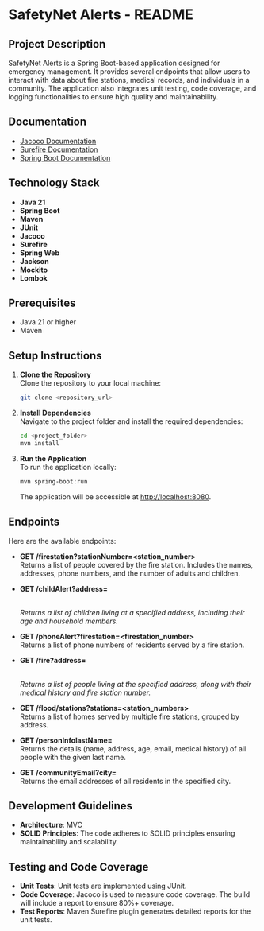 # SafetyNet Alerts - README

## Project Description

SafetyNet Alerts is a Spring Boot-based application designed for emergency management. It provides several endpoints that allow users to interact with data about fire stations, medical records, and individuals in a community. The application also integrates unit testing, code coverage, and logging functionalities to ensure high quality and maintainability.

## Documentation

- [Jacoco Documentation](https://GuillBuj.github.io/SafetyNetAlerts/jacoco/)
- [Surefire Documentation](https://GuillBuj.github.io/SafetyNetAlerts/surefire/)
- [Spring Boot Documentation](https://GuillBuj.github.io/SafetyNetAlerts/apidocs/)


## Technology Stack

- **Java 21**
- **Spring Boot**
- **Maven** 
- **JUnit** 
- **Jacoco**
- **Surefire** 
- **Spring Web** 
- **Jackson** 
- **Mockito** 
- **Lombok**

## Prerequisites

- Java 21 or higher
- Maven

## Setup Instructions

1. **Clone the Repository**  
   Clone the repository to your local machine:
   ```bash
   git clone <repository_url>
   ```

2. **Install Dependencies**  
   Navigate to the project folder and install the required dependencies:
   ```bash
   cd <project_folder>
   mvn install
   ```

3. **Run the Application**  
   To run the application locally:
   ```bash
   mvn spring-boot:run
   ```

   The application will be accessible at [http://localhost:8080](/endpoint).

## Endpoints

Here are the available endpoints:

- **GET /firestation?stationNumber=<station_number>**  
  Returns a list of people covered by the fire station. Includes the names, addresses, phone numbers, and the number of adults and children.

- **GET /childAlert?address=<address>**  
  Returns a list of children living at a specified address, including their age and household members.

- **GET /phoneAlert?firestation=<firestation_number>**  
  Returns a list of phone numbers of residents served by a fire station.

- **GET /fire?address=<address>**  
  Returns a list of people living at the specified address, along with their medical history and fire station number.

- **GET /flood/stations?stations=<station_numbers>**  
  Returns a list of homes served by multiple fire stations, grouped by address.

- **GET /personInfolastName=<lastName>**  
  Returns the details (name, address, age, email, medical history) of all people with the given last name.

- **GET /communityEmail?city=<city>**  
  Returns the email addresses of all residents in the specified city.

## Development Guidelines

- **Architecture**: MVC
- **SOLID Principles**: The code adheres to SOLID principles ensuring maintainability and scalability.
  
## Testing and Code Coverage

- **Unit Tests**: Unit tests are implemented using JUnit.
- **Code Coverage**: Jacoco is used to measure code coverage. The build will include a report to ensure 80%+ coverage.
- **Test Reports**: Maven Surefire plugin generates detailed reports for the unit tests.